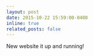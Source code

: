 ```yaml
---
layout: post
date: 2015-10-22 15:59:00-0400
inline: true
related_posts: false
---
```


New website it up and running!
